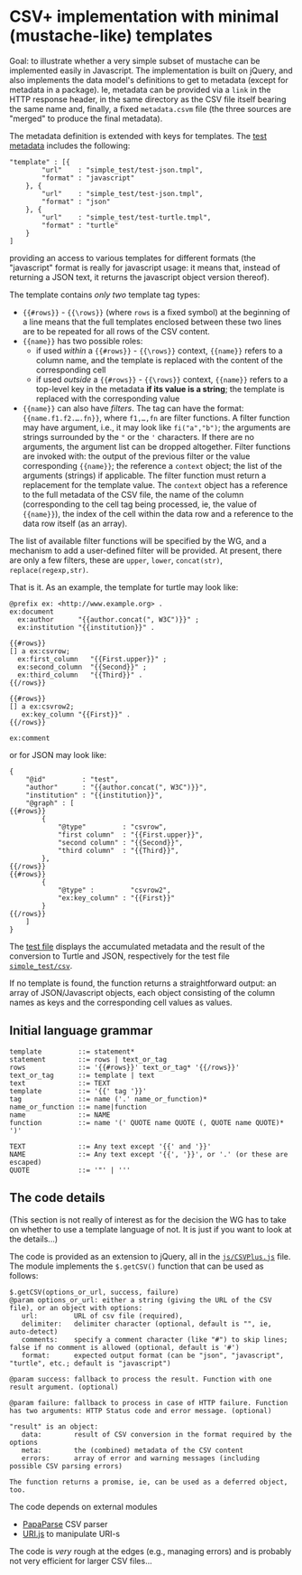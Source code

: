 # CSV+ implementation with minimal (mustache-like) templates #

Goal: to illustrate whether a very simple subset of mustache can be implemented easily in Javascript. The implementation is built on jQuery, and also implements the data model's definitions to get to metadata (except for metadata in a package). Ie, metadata can be provided via a ``link`` in the HTTP response header, in the same directory as the CSV file itself bearing the same name and, finally, a fixed ``metadata.csvm`` file (the three sources are "merged" to produce the final metadata).

The metadata definition is extended with keys for templates. The [test metadata](simple_test/test.csvm) includes the following:

	"template" : [{
			"url"    : "simple_test/test-json.tmpl",
			"format" : "javascript"
		}, {
			"url"    : "simple_test/test-json.tmpl",
			"format" : "json"
		}, {
			"url"    : "simple_test/test-turtle.tmpl",
			"format" : "turtle"			
		}
	]

providing an access to various templates for different formats (the "javascript" format is really for javascript usage: it means that, instead of returning a JSON text, it returns the javascript object version thereof).

The template contains *only two* template tag types:

- `{{#rows}}` - `{{\rows}}` (where `rows` is a fixed symbol) at the beginning of a line means that the full templates enclosed between these two lines are to be repeated for all rows of the CSV content.
- `{{name}}` has two possible roles:
	- if used *within* a `{{#rows}}` - `{{\rows}}` context, `{{name}}` refers to a column name, and the template is replaced with the content of the corresponding cell
	- if used *outside* a `{{#rows}}` - `{{\rows}}` context, `{{name}}` refers to a top-level key in the metadata **if its value is a string**; the template is replaced with the corresponding value
- `{{name}}` can also have *filters*. The tag can have the format: ``{{name.f1.f2.….fn}}``, where ``f1,…,fn`` are filter functions. A filter function may have argument, i.e., it may look like ``fi("a","b")``; the arguments are strings surrounded by the ``"`` or the ``'`` characters. If there are no arguments, the argument list can be dropped altogether. Filter functions are invoked with: the output of the previous filter or the value corresponding ``{{name}}``; the reference a ``context`` object; the list of the arguments (strings) if applicable. The filter function must return a replacement for the template value. The ``context`` object has a reference to the full metadata of the CSV file, the name of the column (corresponding to the cell tag being processed, ie, the value of ``{{name}}``), the index of the cell within the data row and a reference to the data row itself (as an array).

The list of available filter functions will be specified by the WG, and a mechanism to add a user-defined filter will be provided. At present, there are only a few filters, these are ``upper``, ``lower``, ``concat(str)``, ``replace(regexp,str)``.

That is it. As an example, the template for turtle may look like:

	@prefix ex: <http://www.example.org> .
	ex:document
	  ex:author      "{{author.concat(", W3C")}}" ;
 	  ex:institution "{{institution}}" .

	{{#rows}}
	[] a ex:csvrow;
	  ex:first_column   "{{First.upper}}" ;
	  ex:second_column  "{{Second}}" ;
 	  ex:third_column   "{{Third}}" .
	{{/rows}}

    {{#rows}}
    [] a ex:csvrow2;
       ex:key_column "{{First}}" .
    {{/rows}}

    ex:comment

or for JSON may look like:

	{
		"@id"         : "test", 
		"author"      : "{{author.concat(", W3C")}}",
		"institution" : "{{institution}}",
 		"@graph" : [
	{{#rows}} 	
			{ 
				"@type"         : "csvrow",
				"first column"  : "{{First.upper}}",
				"second column" : "{{Second}}",
				"third column"  : "{{Third}}",
			},
	{{/rows}}
    {{#rows}}
            {
                "@type" :         "csvrow2",
                "ex:key_column" : "{{First}}"
            }
    {{/rows}}
	 	]
	}	

The [test file](http://w3c.github.io/csvw/experiments/simple-templates-jquery/test.html) displays the accumulated metadata and the result of the conversion to Turtle and JSON, respectively for the test file [`simple_test/csv`](simple_test/test.csv). 

If no template is found, the function returns a straightforward output: an array of JSON/Javascript objects, each object consisting of the column names as keys and the corresponding cell values as values.

## Initial language grammar ##

    template         ::= statement*
    statement        ::= rows | text_or_tag
    rows             ::= '{{#rows}}' text_or_tag* '{{/rows}}'
    text_or_tag      ::= template | text
    text             ::= TEXT
    template         ::= '{{' tag '}}'
    tag              ::= name ('.' name_or_function)*
    name_or_function ::= name|function
    name             ::= NAME
    function         ::= name '(' QUOTE name QUOTE (, QUOTE name QUOTE)* ')'

    TEXT             ::= Any text except '{{' and '}}' 
    NAME             ::= Any text except '{{', '}}', or '.' (or these are escaped)
    QUOTE            ::= '"' | '''


## The code details ##
(This section is not really of interest as for the decision the WG has to take on whether to use a template language of not. It is just if you want to look at the details...)

The code is provided as an extension to jQuery, all in the [`js/CSVPlus.js`](js/CSVPlus.js) file. The module implements the  `$.getCSV()` function that can be used as follows:

	$.getCSV(options_or_url, success, failure)
    @param options_or_url: either a string (giving the URL of the CSV file), or an object with options:
       url:         URL of csv file (required),
       delimiter:   delimiter character (optional, default is "", ie, auto-detect)
       comments:    specify a comment character (like "#") to skip lines; false if no comment is allowed (optional, default is '#')
       format:      expected output format (can be "json", "javascript", "turtle", etc.; default is "javascript")
       
    @param success: fallback to process the result. Function with one result argument. (optional)
    
    @param failure: fallback to process in case of HTTP failure. Function has two arguments: HTTP Status code and error message. (optional)

    "result" is an object:
       data:        result of CSV conversion in the format required by the options
       meta:        the (combined) metadata of the CSV content
       errors:      array of error and warning messages (including possible CSV parsing errors)

    The function returns a promise, ie, can be used as a deferred object, too.
   
The code depends on external modules

- [PapaParse](http://papaparse.com) CSV parser
- [URI.js](https://medialize.github.io/URI.js/) to manipulate URI-s

The code is *very* rough at the edges (e.g., managing errors) and is probably not very efficient for larger CSV files...


